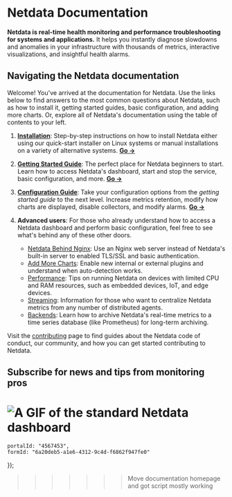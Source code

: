 # Netdata Documentation

**Netdata is real-time health monitoring and performance troubleshooting for systems and applications.** It helps you instantly diagnose slowdowns and anomalies in your infrastructure with thousands of metrics, interactive visualizations, and insightful health alarms.


## Navigating the Netdata documentation

Welcome! You've arrived at the documentation for Netdata. Use the links below to find answers to the most common questions about Netdata, such as how to install it, getting started guides, basic configuration, and adding more charts. Or, explore all of Netdata's documentation using the table of contents to your left.
 
1. **[Installation](packaging/installer/#installation)**: Step-by-step instructions on how to install Netdata either using our quick-start installer on Linux systems or manual installations on a variety of alternative systems. **[Go &rarr;](packaging/installer/#installation)**

2. **[Getting Started Guide](docs/GettingStarted.md)**: The perfect place for Netdata beginners to start. Learn how to access Netdata's dashboard, start and stop the service, basic configuration, and more.  **[Go &rarr;](docs/GettingStarted.md)**

3. **[Configuration Guide](docs/configuration-guide.md)**: Take your configuration options from the *getting started guide* to the next level. Increase metrics retention, modify how charts are displayed, disable collectors, and modify alarms.  **[Go &rarr;](docs/configuration-guide.md)**

4. **Advanced users**: For those who already understand how to access a Netdata dashboard and perform basic configuration, feel free to see what's behind any of these other doors.

    - [Netdata Behind Nginx](docs/Running-behind-nginx.md): Use an Nginx web server instead of Netdata's built-in server to enabled TLS/SSL and basic authentication.
    - [Add More Charts](docs/Add-more-charts-to-netdata.md): Enable new internal or external plugins and understand when auto-detection works.
    - [Performance](docs/Performance.md): Tips on running Netdata on devices with limited CPU and RAM resources, such as embedded devices, IoT, and edge devices.
    - [Streaming](streaming/): Information for those who want to centralize Netdata metrics from any number of distributed agents.
    - [Backends](backends/): Learn how to archive Netdata's real-time metrics to a time series database (like Prometheus) for long-term archiving.


Visit the [contributing](CONTRIBUTING.md) page to find guides about the Netdata code of conduct, our community, and how you can get started contributing to Netdata.


## Subscribe for news and tips from monitoring pros

<script charset="utf-8" type="text/javascript" src="//js.hsforms.net/forms/shell.js"></script>
<script>
  hbspt.forms.create({
<<<<<<< HEAD
    portalId: "4567453",
    formId: "6a20deb5-a1e6-4312-9c4d-f6862f947fe0"
});
</script>


![A GIF of the standard Netdata dashboard](https://user-images.githubusercontent.com/2662304/48346998-96cf3180-e685-11e8-9f4e-059d23aa3aa5.gif)
=======
	portalId: "4567453",
	formId: "6a20deb5-a1e6-4312-9c4d-f6862f947fe0"
});
</script>
>>>>>>> Move documentation homepage and got script mostly working
